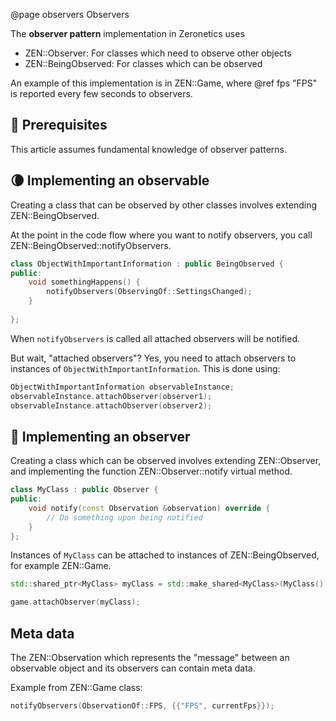 @page observers Observers

The **observer pattern** implementation in Zeronetics uses

- ZEN::Observer: For classes which need to observe other objects
- ZEN::BeingObserved: For classes which can be observed

An example of this implementation is in ZEN::Game, where @ref fps "FPS"
is reported every few seconds to observers.

## 📌 Prerequisites

This article assumes fundamental knowledge of observer patterns.

## 🌘 Implementing an observable

Creating a class that can be observed by other classes involves
extending ZEN::BeingObserved.

At the point in the code flow where you want to notify observers,
you call ZEN::BeingObserved::notifyObservers.

````cpp
class ObjectWithImportantInformation : public BeingObserved {
public:
    void somethingHappens() {
        notifyObservers(ObservingOf::SettingsChanged);
    }
    
};
````

When ``notifyObservers`` is called all attached observers will be
notified.

But wait, "attached observers"? Yes, you need to attach observers to
instances of ``ObjectWithImportantInformation``. This is done using:

````cpp
ObjectWithImportantInformation observableInstance;
observableInstance.attachObserver(observer1);
observableInstance.attachObserver(observer2);
````

## 🔭 Implementing an observer

Creating a class which can be observed involves extending ZEN::Observer,
and implementing the function ZEN::Observer::notify virtual method.

````cpp
class MyClass : public Observer {
public:
    void notify(const Observation &observation) override {
        // Do something upon being notified 
    }
};
````

Instances of ``MyClass`` can be attached to instances of ZEN::BeingObserved,
for example ZEN::Game.

````cpp
std::shared_ptr<MyClass> myClass = std::make_shared<MyClass>(MyClass());

game.attachObserver(myClass);
````

## Meta data

The ZEN::Observation which represents the "message" between an  
observable object and its observers can contain meta data.

Example from ZEN::Game class:

````cpp
notifyObservers(ObservationOf::FPS, {{"FPS", currentFps}});
````
